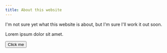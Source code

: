 ```yaml
---
title: About this website
---
```


I'm not sure yet what this website is about, but I'm sure I'll work it out soon.

Lorem ipsum dolor sit amet.

<button name="button" onclick="http://www.google.com">Click me</button>
